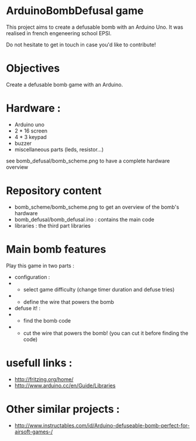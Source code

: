 # ArduinoBombDefusal game

This project aims to create a defusable bomb with an Arduino Uno.
It was realised in french engeneering school EPSI.

Do not hesitate to get in touch in case you'd like to contribute!

# Objectives

Create a defusable bomb game with an Arduino.

# Hardware :
- Arduino uno
- 2 * 16 screen
- 4 * 3 keypad
- buzzer
- miscellaneous parts (leds, resistor...)

see bomb_defusal/bomb_scheme.png to have a complete hardware overview

# Repository content

- bomb_scheme/bomb_scheme.png to get an overview of the bomb's hardware
- bomb_defusal/bomb_defusal.ino  : contains the main code
- libraries : the third part libraries


# Main bomb features

Play this game in two parts :
- configuration :
- - select game difficulty (change timer duration and defuse tries)
- - define the wire that powers the bomb
- defuse it! :
- - find the bomb code
- - cut the wire that powers the bomb! (you can cut it before finding the code)

# usefull links :
- http://fritzing.org/home/
- http://www.arduino.cc/en/Guide/Libraries

# Other similar projects :
- http://www.instructables.com/id/Arduino-defuseable-bomb-perfect-for-airsoft-games-/
